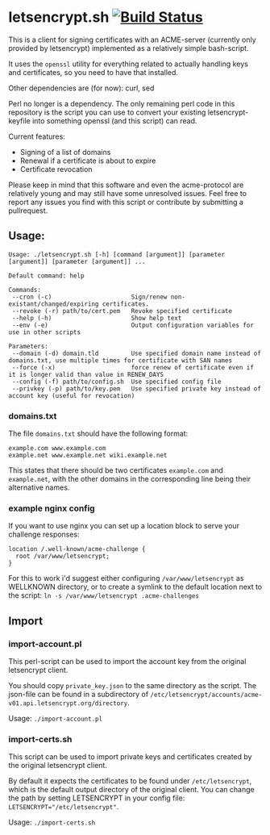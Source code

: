# letsencrypt.sh [![Build Status](https://travis-ci.org/lukas2511/letsencrypt.sh.svg?branch=master)](https://travis-ci.org/lukas2511/letsencrypt.sh)

This is a client for signing certificates with an ACME-server (currently only provided by letsencrypt) implemented as a relatively simple bash-script.

It uses the `openssl` utility for everything related to actually handling keys and certificates, so you need to have that installed.

Other dependencies are (for now): curl, sed

Perl no longer is a dependency.
The only remaining perl code in this repository is the script you can use to convert your existing letsencrypt-keyfile into something openssl (and this script) can read.

Current features:
- Signing of a list of domains
- Renewal if a certificate is about to expire
- Certificate revocation

Please keep in mind that this software and even the acme-protocol are relatively young and may still have some unresolved issues.
Feel free to report any issues you find with this script or contribute by submitting a pullrequest.

## Usage:

```text
Usage: ./letsencrypt.sh [-h] [command [argument]] [parameter [argument]] [parameter [argument]] ...

Default command: help

Commands:
 --cron (-c)                      Sign/renew non-existant/changed/expiring certificates.
 --revoke (-r) path/to/cert.pem   Revoke specified certificate
 --help (-h)                      Show help text
 --env (-e)                       Output configuration variables for use in other scripts

Parameters:
 --domain (-d) domain.tld         Use specified domain name instead of domains.txt, use multiple times for certificate with SAN names
 --force (-x)                     force renew of certificate even if it is longer valid than value in RENEW_DAYS
 --config (-f) path/to/config.sh  Use specified config file
 --privkey (-p) path/to/key.pem   Use specified private key instead of account key (useful for revocation)
```

### domains.txt

The file `domains.txt` should have the following format:

```text
example.com www.example.com
example.net www.example.net wiki.example.net
```

This states that there should be two certificates `example.com` and `example.net`,
with the other domains in the corresponding line being their alternative names.

### example nginx config

If you want to use nginx you can set up a location block to serve your challenge responses:

```
location /.well-known/acme-challenge {
  root /var/www/letsencrypt;
}
```

For this to work i'd suggest either configuring `/var/www/letsencrypt` as WELLKNOWN directory,
or to create a symlink to the default location next to the script: `ln -s /var/www/letsencrypt .acme-challenges`

## Import

### import-account.pl

This perl-script can be used to import the account key from the original letsencrypt client.

You should copy `private_key.json` to the same directory as the script.
The json-file can be found in a subdirectory of `/etc/letsencrypt/accounts/acme-v01.api.letsencrypt.org/directory`.

Usage: `./import-account.pl`

### import-certs.sh

This script can be used to import private keys and certificates created by the original letsencrypt client.

By default it expects the certificates to be found under `/etc/letsencrypt`, which is the default output directory of the original client.
You can change the path by setting LETSENCRYPT in your config file: ```LETSENCRYPT="/etc/letsencrypt"```.

Usage: `./import-certs.sh`
